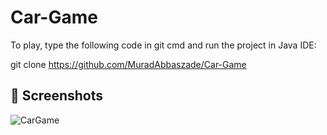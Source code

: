 # Car-Game

To play, type the following code in git cmd and run the project in Java IDE:

git clone https://github.com/MuradAbbaszade/Car-Game

## 📸 Screenshots
![CarGame](https://user-images.githubusercontent.com/98694275/181749141-80b9b22f-7cad-49be-ae31-d2ab736f05c5.png)
